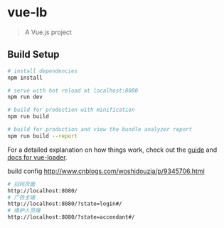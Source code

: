 # vue-lb

> A Vue.js project

## Build Setup

``` bash
# install dependencies
npm install

# serve with hot reload at localhost:8080
npm run dev

# build for production with minification
npm run build

# build for production and view the bundle analyzer report
npm run build --report
```

For a detailed explanation on how things work, check out the [guide](http://vuejs-templates.github.io/webpack/) and [docs for vue-loader](http://vuejs.github.io/vue-loader).

build config http://www.cnblogs.com/woshidouzia/p/9345706.html

``` bash
# 扫码页面
http://localhost:8080/
# 广告主端
http://localhost:8080/?state=login#/
# 维护人员端
http://localhost:8080/?state=accendant#/
```